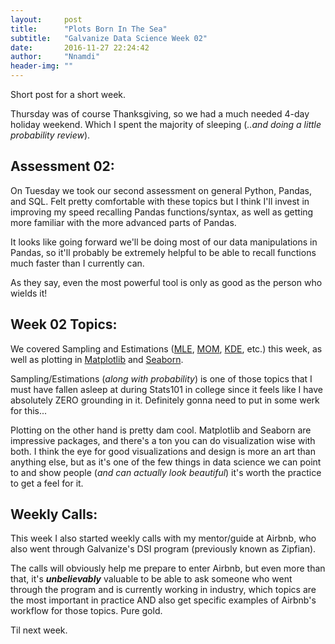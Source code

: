 ```yaml
---
layout:     post
title:      "Plots Born In The Sea"
subtitle:   "Galvanize Data Science Week 02"
date:       2016-11-27 22:24:42
author:     "Nnamdi"
header-img: ""
---
```


Short post for a short week.

Thursday was of course Thanksgiving, so we had a much needed 4-day holiday weekend. Which I spent the majority of sleeping (_..and doing a little probability review_).

## Assessment 02:
On Tuesday we took our second assessment on general Python, Pandas, and SQL. Felt pretty comfortable with these topics but I think I'll invest in improving my speed recalling Pandas functions/syntax, as well as getting more familiar with the more advanced parts of Pandas.

It looks like going forward we'll be doing most of our data manipulations in Pandas, so it'll probably be extremely helpful to be able to recall functions much faster than I currently can.

As they say, even the most powerful tool is only as good as the person who wields it!

## Week 02 Topics:
We covered Sampling and Estimations ([MLE](https://en.wikipedia.org/wiki/Maximum_likelihood_estimation), [MOM](https://en.wikipedia.org/wiki/Method_of_moments_(statistics)), [KDE](https://en.wikipedia.org/wiki/Kernel_density_estimation), etc.) this week, as well as plotting in [Matplotlib](http://matplotlib.org/) and [Seaborn](http://seaborn.pydata.org/).

Sampling/Estimations (_along with probability_) is one of those topics that I must have fallen asleep at during Stats101 in college since it feels like I have absolutely ZERO grounding in it. Definitely gonna need to put in some werk for this...

Plotting on the other hand is pretty dam cool. Matplotlib and Seaborn are impressive packages, and there's a ton you can do visualization wise with both. I think the eye for good visualizations and design is more an art than anything else, but as it's one of the few things in data science we can point to and show people (_and can actually look beautiful_) it's worth the practice to get a feel for it.

## Weekly Calls:
This week I also started weekly calls with my mentor/guide at Airbnb, who also went through Galvanize's DSI program (previously known as Zipfian).

The calls will obviously help me prepare to enter Airbnb, but even more than that, it's **_unbelievably_** valuable to be able to ask someone who went through the program and is currently working in industry, which topics are the most important in practice AND also get specific examples of Airbnb's workflow for those topics. Pure gold.

Til next week.
